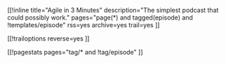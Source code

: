 [[!inline
title="Agile in 3 Minutes"
description="The simplest podcast that could possibly work."
pages="page(*) and tagged(episode) and !templates/episode"
rss=yes
archive=yes
trail=yes
]]

[[!trailoptions
reverse=yes
]]

[[!pagestats
pages="tag/* and !tag/episode"
]]
